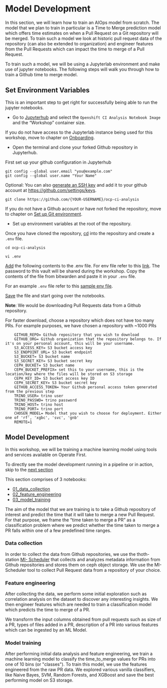 # Model Development

In this section, we will learn how to train an AIOps model from scratch. The model that we plan to train in particular is a Time to Merge prediction model which offers time estimates on when a Pull Request on a Git repository will be merged. To train such a model we look at historic pull request data of the repository (can also be extended to organization) and engineer features from the Pull Requests which can impact the time to merge of a Pull Request.

To train such a model, we will be using a Jupyterlab environment and make use of jupyter notebooks. The following steps will walk you through how to train a Github time to merge model.

## Set Environment Variables

This is an important step to get right for successfully being able to run the jupyter notebooks.

* Go to [Jupyterhub](https://jupyterhub-aiops-tools-workshop.apps.smaug.na.operate-first.cloud/hub/spawn) and select the `Openshift CI Analysis Notebook Image` and the “Workshop” container size.

If you do not have access to the Jupyterlab instance being used for this workshop, move to chapter on [Onboarding](./onboarding.md).

* Open the terminal and clone your forked Github repository in Jupyterhub.

First set up your github configuration in Jupyterhub

```
git config --global user.email "you@example.com"
git config --global user.name "Your Name"
```

Optional: You can also [generate an SSH key](https://docs.github.com/en/authentication/managing-commit-signature-verification) and add it to your github account at https://github.com/settings/keys.

`git clone https://github.com/{YOUR-USERNAME}/ocp-ci-analysis`

If you do not have a Github account or have not forked the repository, move to chapter on [Set up Git environment](./git_setup.md).

* Set up environment variables at the root of the repository.

Once you have cloned the repository, [cd](https://linuxize.com/post/linux-cd-command/) into the repository and create a `.env` file.

`cd ocp-ci-analysis`

`vi .env`

[Add](https://www.cs.colostate.edu/helpdocs/vi.html) the following contents to the .env file. For env file refer to this [link](https://vault.bitwarden.com/#/send/zTA4PuNJwEW6kq7ZAUnY8g/pf51QZhZcEQ4QCEN7Lbszw). The password to this vault will be shared during the workshop. Copy the contents of the file from bitwarden and paste it in your `.env` file.

For an example `.env` file refer to this [sample env file](../../notebooks/time-to-merge-prediction/workshop/env_example_workshop).

[Save](https://www.cs.colostate.edu/helpdocs/vi.html) the file and start going over the notebooks.

**Note**: We would be downloading Pull Requests data from a Github repository.

For faster download, choose a repository which does not have too many PRs. For example purposes, we have chosen a repository with ~1000 PRs

```
    GITHUB_REPO= Github repository that you wish to download
    GITHUB_ORG= Github organization that the repository belongs to. If it's on your personal account, this will be your username.
    S3_ACCESS_KEY= S3 bucket access key
    S3_ENDPOINT_URL= S3 bucket endpoint
    S3_BUCKET= S3 bucket name
    S3_SECRET_KEY= S3 bucket secret key
    CEPH_BUCKET= S3 bucket name
    CEPH_BUCKET_PREFIX= set this to your username, this is the location/key where the files will be stored on S3 storage
    CEPH_KEY_ID= S3 bucket access key ID
    CEPH_SECRET_KEY= S3 bucket secret key
    GITHUB_ACCESS_TOKEN= Your Github personal access token generated from the previous step
    TRINO_USER= trino user
    TRINO_PASSWD= trino password
    TRINO_HOST= trino host
    TRINO_PORT= trino port
    CHOSEN_MODEL= Model that you wish to choose for deployment. Either one of 'rf', 'xgbc', 'svc', 'gnb'
    REMOTE=1

```

## Model Development

In this workshop, we will be training a machine learning model using tools and services available on Operate First.

To directly see the model development running in a pipeline or in action, skip to the [next section](./ml_pipeline.md)

This section comprises of 3 notebooks:
* [01_data_collection](../../notebooks/time-to-merge-prediction/workshop/01_data_collection.ipynb)
* [02_feature_engineering](../../notebooks/time-to-merge-prediction/workshop/02_feature_engineering.ipynb)
* [03_model_training](../../notebooks/time-to-merge-prediction/workshop/03_model_training.ipynb)

The aim of the model that we are training is to take a Github repository of interest and predict the time that it will take to merge a new Pull Request. For that purpose, we frame the “time taken to merge a PR” as a classification problem where we predict whether the time taken to merge a PR falls within one of a few predefined time ranges.

### Data collection

In order to collect the data from Github repositories, we use the thoth-station [MI- Scheduler](https://github.com/thoth-station/mi-scheduler) that collects and analyzes metadata information from Github repositories and stores them on ceph object storage. We use the MI-Scheduler tool to collect Pull Request data from a repository of your choice.

### Feature engineering

After collecting the data, we perform some initial exploration such as correlation analysis on the dataset to discover any interesting insights. We then engineer features which are needed to train a classification model which predicts the time to merge of a PR.

We transform the input columns obtained from pull requests such as size of a PR, types of files added in a PR, description of a PR into various features which can be ingested by an ML Model.

### Model training

After performing initial data analysis and feature engineering, we train a machine learning model to classify the time_to_merge values for PRs into one of 10 bins (or "classes"). To train this model, we use the features engineered from the raw PR data. We explored various vanilla classifiers, like Naive Bayes, SVM, Random Forests, and XGBoost and save the best performing model on S3 storage.
